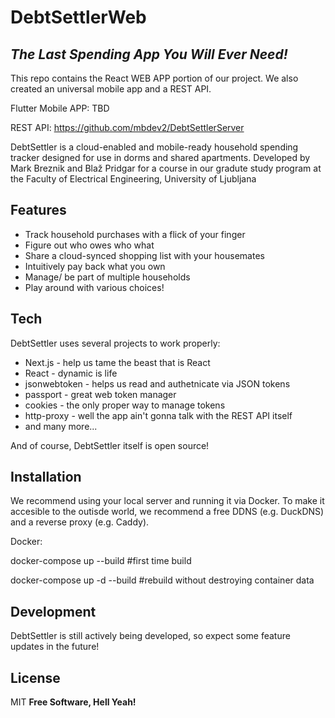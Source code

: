 # DebtSettlerWeb

## _The Last Spending App You Will Ever Need!_

This repo contains the React WEB APP portion of our project. We also created an universal mobile app and a REST API.

Flutter Mobile APP: TBD

REST API: https://github.com/mbdev2/DebtSettlerServer

DebtSettler is a cloud-enabled and mobile-ready household spending tracker designed for use in dorms and shared apartments.
Developed by Mark Breznik and Blaž Pridgar for a course in our gradute study program at the Faculty of Electrical Engineering, University of Ljubljana

## Features

- Track household purchases with a flick of your finger
- Figure out who owes who what
- Share a cloud-synced shopping list with your housemates
- Intuitively pay back what you own
- Manage/ be part of multiple households
- Play around with various choices!

## Tech

DebtSettler uses several projects to work properly:

- Next.js - help us tame the beast that is React
- React - dynamic is life
- jsonwebtoken - helps us read and authetnicate via JSON tokens
- passport - great web token manager
- cookies - the only proper way to manage tokens
- http-proxy - well the app ain't gonna talk with the REST API itself
- and many more...

And of course, DebtSettler itself is open source!


## Installation

We recommend using your local server and running it via Docker. To make it accesible to the outisde world, we recommend a free DDNS (e.g. DuckDNS) and a reverse proxy (e.g. Caddy).

Docker:

docker-compose up --build #first time build

docker-compose up -d --build #rebuild without destroying container data

## Development

DebtSettler is still actively being developed, so expect some feature updates in the future!

## License

MIT
**Free Software, Hell Yeah!**
